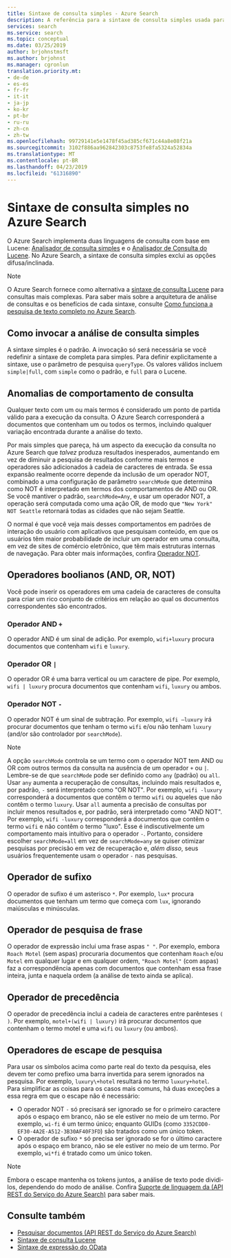```yaml
---
title: Sintaxe de consulta simples - Azure Search
description: A referência para a sintaxe de consulta simples usada para consultas de pesquisa de texto completo no Azure Search.
services: search
ms.service: search
ms.topic: conceptual
ms.date: 03/25/2019
author: brjohnstmsft
ms.author: brjohnst
ms.manager: cgronlun
translation.priority.mt:
- de-de
- es-es
- fr-fr
- it-it
- ja-jp
- ko-kr
- pt-br
- ru-ru
- zh-cn
- zh-tw
ms.openlocfilehash: 99729141e5e1478f45ad385cf671c44a8e08f21a
ms.sourcegitcommit: 3102f886aa962842303c8753fe8fa5324a52834a
ms.translationtype: MT
ms.contentlocale: pt-BR
ms.lasthandoff: 04/23/2019
ms.locfileid: "61316890"
---
```

# <a name="simple-query-syntax-in-azure-search"></a>Sintaxe de consulta simples no Azure Search
O Azure Search implementa duas linguagens de consulta com base em Lucene: [Analisador de consulta simples](https://lucene.apache.org/core/4_7_0/queryparser/org/apache/lucene/queryparser/simple/SimpleQueryParser.html) e o [Analisador de Consulta do Lucene](https://lucene.apache.org/core/4_10_2/queryparser/org/apache/lucene/queryparser/classic/package-summary.html). No Azure Search, a sintaxe de consulta simples exclui as opções difusa/inclinada.  

> [!NOTE]  
>  O Azure Search fornece como alternativa a [sintaxe de consulta Lucene](query-lucene-syntax.md) para consultas mais complexas. Para saber mais sobre a arquitetura de análise de consultas e os benefícios de cada sintaxe, consulte [Como funciona a pesquisa de texto completo no Azure Search](search-lucene-query-architecture.md).

## <a name="how-to-invoke-simple-parsing"></a>Como invocar a análise de consulta simples

A sintaxe simples é o padrão. A invocação só será necessária se você redefinir a sintaxe de completa para simples. Para definir explicitamente a sintaxe, use o parâmetro de pesquisa `queryType`. Os valores válidos incluem `simple|full`, com `simple` como o padrão, e `full` para o Lucene. 

## <a name="query-behavior-anomalies"></a>Anomalias de comportamento de consulta

Qualquer texto com um ou mais termos é considerado um ponto de partida válido para a execução da consulta. O Azure Search corresponderá a documentos que contenham um ou todos os termos, incluindo qualquer variação encontrada durante a análise do texto. 

Por mais simples que pareça, há um aspecto da execução da consulta no Azure Search que *talvez* produza resultados inesperados, aumentando em vez de diminuir a pesquisa de resultados conforme mais termos e operadores são adicionados à cadeia de caracteres de entrada. Se essa expansão realmente ocorre depende da inclusão de um operador NOT, combinado a uma configuração de parâmetro `searchMode` que determina como NOT é interpretado em termos dos comportamentos de AND ou OR. Se você mantiver o padrão, `searchMode=Any`, e usar um operador NOT, a operação será computada como uma ação OR, de modo que `"New York" NOT Seattle` retornará todas as cidades que não sejam Seattle.  

O normal é que você veja mais desses comportamentos em padrões de interação do usuário com aplicativos que pesquisam conteúdo, em que os usuários têm maior probabilidade de incluir um operador em uma consulta, em vez de sites de comércio eletrônico, que têm mais estruturas internas de navegação. Para obter mais informações, confira [Operador NOT](#not-operator). 

## <a name="boolean-operators-and-or-not"></a>Operadores boolianos (AND, OR, NOT) 

Você pode inserir os operadores em uma cadeia de caracteres de consulta para criar um rico conjunto de critérios em relação ao qual os documentos correspondentes são encontrados. 

### <a name="and-operator-"></a>Operador AND `+`

O operador AND é um sinal de adição. Por exemplo, `wifi+luxury` procura documentos que contenham `wifi` e `luxury`.

### <a name="or-operator-"></a>Operador OR `|`

O operador OR é uma barra vertical ou um caractere de pipe. Por exemplo, `wifi | luxury` procura documentos que contenham `wifi`, `luxury` ou ambos.

<a name="not-operator"></a>

### <a name="not-operator--"></a>Operador NOT `-`

O operador NOT é um sinal de subtração. Por exemplo, `wifi –luxury` irá procurar documentos que tenham o termo `wifi` e/ou não tenham `luxury` (and/or são controlador por `searchMode`).

> [!NOTE]  
>  A opção `searchMode` controla se um termo com o operador NOT tem AND ou OR com outros termos da consulta na ausência de um operador `+` ou `|`. Lembre-se de que `searchMode` pode ser definido como `any` (padrão) ou `all`. Usar `any` aumenta a recuperação de consultas, incluindo mais resultados e, por padrão, `-` será interpretado como "OR NOT". Por exemplo, `wifi -luxury` corresponderá a documentos que contêm o termo `wifi` ou aqueles que não contêm o termo `luxury`. Usar `all` aumenta a precisão de consultas por incluir menos resultados e, por padrão, será interpretado como "AND NOT". Por exemplo, `wifi -luxury` corresponderá a documentos que contêm o termo `wifi` e não contêm o termo "luxo". Esse é indiscutivelmente um comportamento mais intuitivo para o operador `-`. Portanto, considere escolher `searchMode=all` em vez de `searchMode=any` se quiser otimizar pesquisas por precisão em vez de recuperação e, *além disso*, seus usuários frequentemente usam o operador `-` nas pesquisas.

## <a name="suffix-operator"></a>Operador de sufixo

O operador de sufixo é um asterisco `*`. Por exemplo, `lux*` procura documentos que tenham um termo que começa com `lux`, ignorando maiúsculas e minúsculas.  

## <a name="phrase-search-operator"></a>Operador de pesquisa de frase

O operador de expressão inclui uma frase aspas `" "`. Por exemplo, embora `Roach Motel` (sem aspas) procuraria documentos que contenham `Roach` e/ou `Motel` em qualquer lugar e em qualquer ordem, `"Roach Motel"` (com aspas) faz a correspondência apenas com documentos que contenham essa frase inteira, junta e naquela ordem (a análise de texto ainda se aplica).

## <a name="precedence-operator"></a>Operador de precedência

O operador de precedência inclui a cadeia de caracteres entre parênteses `( )`. Por exemplo, `motel+(wifi | luxury)` irá procurar documentos que contenham o termo motel e uma `wifi` ou `luxury` (ou ambos).  

## <a name="escaping-search-operators"></a>Operadores de escape de pesquisa  

 Para usar os símbolos acima como parte real do texto da pesquisa, eles devem ter como prefixo uma barra invertida para serem ignorados na pesquisa. Por exemplo, `luxury\+hotel` resultará no termo `luxury+hotel`. Para simplificar as coisas para os casos mais comuns, há duas exceções a essa regra em que o escape não é necessário:  

- O operador NOT `-` só precisará ser ignorado se for o primeiro caractere após o espaço em branco, não se ele estiver no meio de um termo. Por exemplo, `wi-fi` é um termo único; enquanto GUIDs (como `3352CDD0-EF30-4A2E-A512-3B30AF40F3FD`) são tratados como um único token.
- O operador de sufixo `*` só precisa ser ignorado se for o último caractere após o espaço em branco, não se ele estiver no meio de um termo. Por exemplo, `wi*fi` é tratado como um único token.

> [!NOTE]  
>  Embora o escape mantenha os tokens juntos, a análise de texto pode dividi-los, dependendo do modo de análise. Confira [Suporte de linguagem da &#40;API REST do Serviço do Azure Search&#41;](index-add-language-analyzers.md) para saber mais.  

## <a name="see-also"></a>Consulte também  

+ [Pesquisar documentos &#40;API REST do Serviço do Azure Search&#41;](https://docs.microsoft.com/rest/api/searchservice/Search-Documents) 
+ [Sintaxe de consulta Lucene](query-lucene-syntax.md)
+ [Sintaxe de expressão do OData](query-odata-filter-orderby-syntax.md) 
